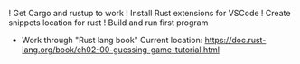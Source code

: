 !   Get Cargo and rustup to work
!   Install Rust extensions for VSCode
!   Create snippets location for rust
!   Build and run first program

-   Work through "Rust lang book"
    Current location: https://doc.rust-lang.org/book/ch02-00-guessing-game-tutorial.html
